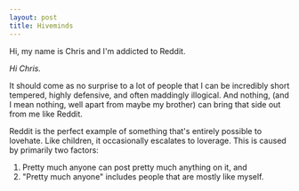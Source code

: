 ```yaml
---
layout: post
title: Hiveminds
---
```


Hi, my name is Chris and I'm addicted to Reddit.

*Hi Chris.*

It should come as no surprise to a lot of people that I can be incredibly short tempered, highly defensive, and often maddingly illogical. And nothing, (and I mean nothing, well apart from maybe my brother) can bring that side out from me like Reddit.

Reddit is the perfect example of something that's entirely possible to lovehate. Like children, it occasionally escalates to loverage. This is caused by primarily two factors:

1. Pretty much anyone can post pretty much anything on it, and
2. "Pretty much anyone" includes people that are mostly like myself.

